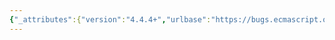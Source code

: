 ```yaml
---
{"_attributes":{"version":"4.4.4+","urlbase":"https://bugs.ecmascript.org/","maintainer":"dherman@mozilla.com"},"bug":{"bug_id":3535,"creation_ts":"2015-01-15 09:22:00 -0800","short_desc":"24.3.1.1 Walk Abstract Operation: Missing ReturnIfAbrupt after step 3.b.i","delta_ts":"2015-01-15 16:19:01 -0800","product":"Draft for 6th Edition","component":"technical issue","version":"Rev 30: December 24, 2014 Draft","rep_platform":"All","op_sys":"All","bug_status":"RESOLVED","resolution":"FIXED","priority":"Normal","bug_severity":"normal","everconfirmed":true,"reporter":{"uid":"andrebargull","name":"André Bargull"},"assigned_to":{"uid":"allen","name":"Allen Wirfs-Brock"},"long_desc":[{"commentid":11376,"comment_count":0,"who":{"uid":"andrebargull","name":"André Bargull"},"bug_when":"2015-01-15 09:22:54 -0800","thetext":"24.3.1.1 Runtime Semantics: Walk Abstract Operation \n\nAdd ReturnIfAbrupt after step 3.b.i"},{"commentid":11399,"comment_count":1,"who":{"uid":"allen","name":"Allen Wirfs-Brock"},"bug_when":"2015-01-15 12:55:54 -0800","thetext":"fixed in rev31 editor's draft"},{"commentid":11417,"comment_count":2,"who":{"uid":"allen","name":"Allen Wirfs-Brock"},"bug_when":"2015-01-15 16:19:01 -0800","thetext":"In Rev31"}]}}
---
```

